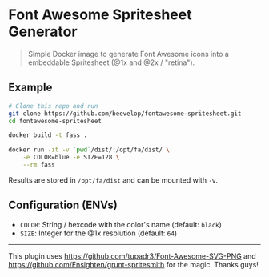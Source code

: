 # Font Awesome Spritesheet Generator

> Simple Docker image to generate Font Awesome icons into a embeddable Spritesheet (@1x and @2x / "retina").

## Example
```bash
# Clone this repo and run
git clone https://github.com/beevelop/fontawesome-spritesheet.git
cd fontawesome-spritesheet

docker build -t fass .

docker run -it -v `pwd`/dist/:/opt/fa/dist/ \
	-e COLOR=blue -e SIZE=128 \
	--rm fass
```

Results are stored in `/opt/fa/dist` and can be mounted with `-v`.

## Configuration (ENVs)
- `COLOR`: String / hexcode with the color's name (default: `black`)
- `SIZE`: Integer for the @1x resolution (default: `64`)

-----

This plugin uses https://github.com/tupadr3/Font-Awesome-SVG-PNG and https://github.com/Ensighten/grunt-spritesmith for the magic. Thanks guys!
